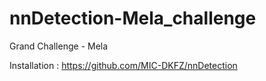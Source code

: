 # nnDetection-Mela_challenge
Grand Challenge - Mela


Installation : https://github.com/MIC-DKFZ/nnDetection
